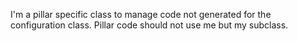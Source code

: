 I'm a pillar specific class to manage code not generated for the configuration class. Pillar code should not use me but my subclass.